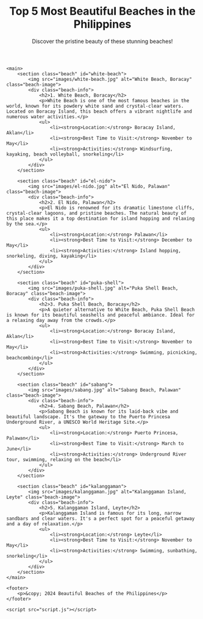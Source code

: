<!DOCTYPE html>
<html lang="en">
<head>
    <meta charset="UTF-8">
    <meta name="viewport" content="width=device-width, initial-scale=1.0">
    <meta name="description" content="Explore the top 5 most beautiful beaches in the Philippines">
    <title>Top 5 Most Beautiful Beaches in the Philippines</title>
    <link rel="stylesheet" href="styles.css">
</head>
<body>
    <header>
        <h1>Top 5 Most Beautiful Beaches in the Philippines</h1>
        <p>Discover the pristine beauty of these stunning beaches!</p>
    </header>

    <main>
        <section class="beach" id="white-beach">
            <img src="images/white-beach.jpg" alt="White Beach, Boracay" class="beach-image">
            <div class="beach-info">
                <h2>1. White Beach, Boracay</h2>
                <p>White Beach is one of the most famous beaches in the world, known for its powdery white sand and crystal-clear waters. Located on Boracay Island, this beach offers a vibrant nightlife and numerous water activities.</p>
                <ul>
                    <li><strong>Location:</strong> Boracay Island, Aklan</li>
                    <li><strong>Best Time to Visit:</strong> November to May</li>
                    <li><strong>Activities:</strong> Windsurfing, kayaking, beach volleyball, snorkeling</li>
                </ul>
            </div>
        </section>

        <section class="beach" id="el-nido">
            <img src="images/el-nido.jpg" alt="El Nido, Palawan" class="beach-image">
            <div class="beach-info">
                <h2>2. El Nido, Palawan</h2>
                <p>El Nido is renowned for its dramatic limestone cliffs, crystal-clear lagoons, and pristine beaches. The natural beauty of this place makes it a top destination for island hopping and relaxing by the sea.</p>
                <ul>
                    <li><strong>Location:</strong> Palawan</li>
                    <li><strong>Best Time to Visit:</strong> December to May</li>
                    <li><strong>Activities:</strong> Island hopping, snorkeling, diving, kayaking</li>
                </ul>
            </div>
        </section>

        <section class="beach" id="puka-shell">
            <img src="images/puka-shell.jpg" alt="Puka Shell Beach, Boracay" class="beach-image">
            <div class="beach-info">
                <h2>3. Puka Shell Beach, Boracay</h2>
                <p>A quieter alternative to White Beach, Puka Shell Beach is known for its beautiful seashells and peaceful ambiance. Ideal for a relaxing day away from the crowds.</p>
                <ul>
                    <li><strong>Location:</strong> Boracay Island, Aklan</li>
                    <li><strong>Best Time to Visit:</strong> November to May</li>
                    <li><strong>Activities:</strong> Swimming, picnicking, beachcombing</li>
                </ul>
            </div>
        </section>

        <section class="beach" id="sabang">
            <img src="images/sabang.jpg" alt="Sabang Beach, Palawan" class="beach-image">
            <div class="beach-info">
                <h2>4. Sabang Beach, Palawan</h2>
                <p>Sabang Beach is known for its laid-back vibe and beautiful landscape. It's the gateway to the Puerto Princesa Underground River, a UNESCO World Heritage Site.</p>
                <ul>
                    <li><strong>Location:</strong> Puerto Princesa, Palawan</li>
                    <li><strong>Best Time to Visit:</strong> March to June</li>
                    <li><strong>Activities:</strong> Underground River tour, swimming, relaxing on the beach</li>
                </ul>
            </div>
        </section>

        <section class="beach" id="kalanggaman">
            <img src="images/kalanggaman.jpg" alt="Kalanggaman Island, Leyte" class="beach-image">
            <div class="beach-info">
                <h2>5. Kalanggaman Island, Leyte</h2>
                <p>Kalanggaman Island is famous for its long, narrow sandbars and clear waters. It's a perfect spot for a peaceful getaway and a day of relaxation.</p>
                <ul>
                    <li><strong>Location:</strong> Leyte</li>
                    <li><strong>Best Time to Visit:</strong> November to May</li>
                    <li><strong>Activities:</strong> Swimming, sunbathing, snorkeling</li>
                </ul>
            </div>
        </section>
    </main>

    <footer>
        <p>&copy; 2024 Beautiful Beaches of the Philippines</p>
    </footer>

    <script src="script.js"></script>
</body>
</html>
